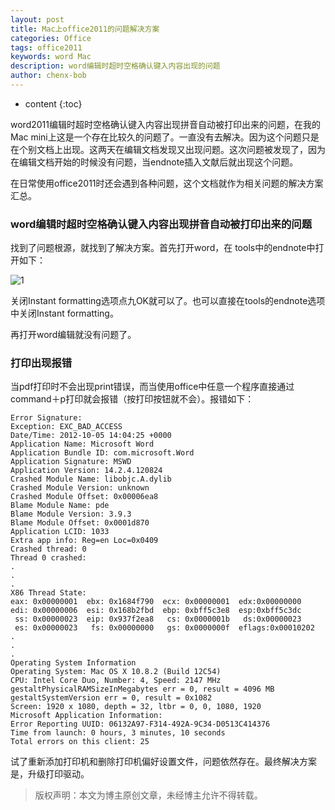 ```yaml
---
layout: post
title: Mac上office2011的问题解决方案
categories: Office
tags: office2011 
keywords: word Mac
description: word编辑时超时空格确认键入内容出现的问题
author: chenx-bob
---
```


* content
{:toc}


word2011编辑时超时空格确认键入内容出现拼音自动被打印出来的问题，在我的Mac mini上这是一个存在比较久的问题了。一直没有去解决。因为这个问题只是在个别文档上出现。这两天在编辑文档发现又出现问题。这次问题被发现了，因为在编辑文档开始的时候没有问题，当endnote插入文献后就出现这个问题。

在日常使用office2011时还会遇到各种问题，这个文档就作为相关问题的解决方案汇总。




### word编辑时超时空格确认键入内容出现拼音自动被打印出来的问题

找到了问题根源，就找到了解决方案。首先打开word，在 tools中的endnote中打开如下：

![1](https://cl.ly/2S2N1633173G/Screen%20Recording%202016-10-28%20at%2002.56%20PM.gif)

关闭Instant formatting选项点九OK就可以了。也可以直接在tools的endnote选项中关闭Instant formatting。

再打开word编辑就没有问题了。

### 打印出现报错

当pdf打印时不会出现print错误，而当使用office中任意一个程序直接通过command＋p打印就会报错（按打印按钮就不会）。报错如下：

 ```
Error Signature:
Exception: EXC_BAD_ACCESS
Date/Time: 2012-10-05 14:04:25 +0000
Application Name: Microsoft Word
Application Bundle ID: com.microsoft.Word
Application Signature: MSWD
Application Version: 14.2.4.120824
Crashed Module Name: libobjc.A.dylib
Crashed Module Version: unknown
Crashed Module Offset: 0x00006ea8
Blame Module Name: pde
Blame Module Version: 3.9.3
Blame Module Offset: 0x0001d870
Application LCID: 1033
Extra app info: Reg=en Loc=0x0409
Crashed thread: 0
Thread 0 crashed:
.
.
.
X86 Thread State:
 eax: 0x00000001  ebx: 0x1684f790  ecx: 0x00000001  edx:0x00000000
 edi: 0x00000006  esi: 0x168b2fbd  ebp: 0xbff5c3e8  esp:0xbff5c3dc
  ss: 0x00000023  eip: 0x937f2ea8   cs: 0x0000001b   ds:0x00000023
  es: 0x00000023   fs: 0x00000000   gs: 0x0000000f  eflags:0x00010202
.
.
.
Operating System Information
Operating System: Mac OS X 10.8.2 (Build 12C54)
CPU: Intel Core Duo, Number: 4, Speed: 2147 MHz
gestaltPhysicalRAMSizeInMegabytes err = 0, result = 4096 MB
gestaltSystemVersion err = 0, result = 0x1082
Screen: 1920 x 1080, depth = 32, ltbr = 0, 0, 1080, 1920
Microsoft Application Information:
Error Reporting UUID: 06132A97-F314-492A-9C34-D0513C414376
Time from launch: 0 hours, 3 minutes, 10 seconds
Total errors on this client: 25
 
 ```
 
试了重新添加打印机和删除打印机偏好设置文件，问题依然存在。最终解决方案是，升级打印驱动。




  
  
  

  
> 版权声明：本文为博主原创文章，未经博主允许不得转载。